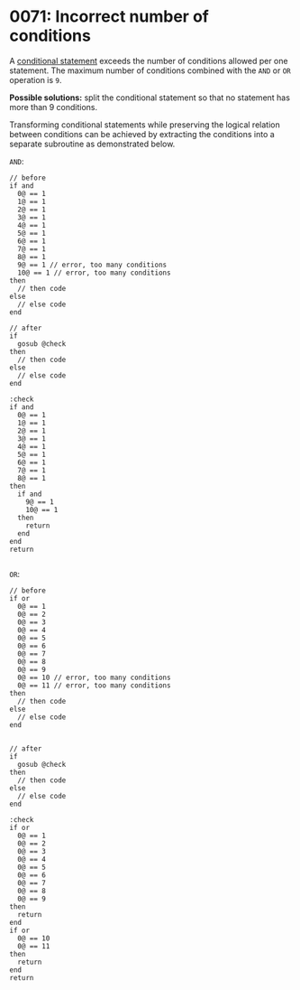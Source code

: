 # 0071: Incorrect number of conditions

A [conditional statement](../../coding/conditions.md) exceeds the number of conditions allowed per one statement. The maximum number of conditions combined with the `AND` or `OR` operation is `9`.

**Possible solutions:** split the conditional statement so that no statement has more than 9 conditions.

Transforming conditional statements while preserving the logical relation between conditions can be achieved by extracting the conditions into a separate subroutine as demonstrated below.

`AND`:

```text
// before
if and
  0@ == 1
  1@ == 1
  2@ == 1
  3@ == 1
  4@ == 1
  5@ == 1
  6@ == 1
  7@ == 1
  8@ == 1
  9@ == 1 // error, too many conditions
  10@ == 1 // error, too many conditions
then
  // then code
else
  // else code
end

// after
if
  gosub @check
then
  // then code
else
  // else code
end

:check
if and
  0@ == 1
  1@ == 1
  2@ == 1
  3@ == 1
  4@ == 1
  5@ == 1
  6@ == 1
  7@ == 1
  8@ == 1
then
  if and
    9@ == 1
    10@ == 1
  then
    return
  end
end
return


```

`OR`:

```text
// before
if or
  0@ == 1
  0@ == 2
  0@ == 3
  0@ == 4
  0@ == 5
  0@ == 6
  0@ == 7
  0@ == 8
  0@ == 9
  0@ == 10 // error, too many conditions
  0@ == 11 // error, too many conditions
then
  // then code
else
  // else code
end


// after
if 
  gosub @check
then
  // then code
else
  // else code
end

:check
if or
  0@ == 1
  0@ == 2
  0@ == 3
  0@ == 4
  0@ == 5
  0@ == 6
  0@ == 7
  0@ == 8
  0@ == 9
then
  return
end
if or
  0@ == 10
  0@ == 11
then
  return
end
return
```

